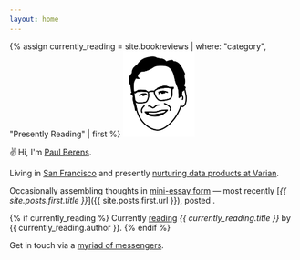 ```yaml
---
layout: home
---
```

<div id="postDate" data-post-date="{{ site.posts.first.date | date: '%Y-%m-%dT%H:%M:%SZ' }}"></div>
{% assign currently_reading = site.bookreviews | where: "category", "Presently Reading" | first %}
<img src="/assets/images/pmb.avatar.tr.png" alt="PMB avatar" style="width: 25%;">

✌ Hi, I'm [Paul Berens](/infobox/).

Living in [San Francisco](/sf/) and presently [nurturing data products at Varian](/bio/).

Occasionally assembling thoughts in [mini-essay form](/blog/) — most recently [*{{ site.posts.first.title }}*]({{ site.posts.first.url }}), posted <span id="timeDifferenceInline"></span>.

{% if currently_reading %}
Currently [reading](/books/) *{{ currently_reading.title }}* by {{ currently_reading.author }}.
{% endif %}

Get in touch via a [myriad of messengers](/contact/).